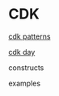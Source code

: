 # CDK

[cdk patterns](https://www.cdkpatterns.com/)

[cdk day](https://www.cdkday.com/)

constructs

examples

